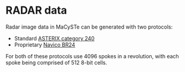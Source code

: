 # RADAR data

Radar image data in MaCySTe can be generated with two protocols:

- Standard [ASTERIX category 240](./dataset-radar-asterix.md)
- Proprietary [Navico BR24](./dataset-radar-navico.md)

For both of these protocols use 4096 spokes in a revolution, with each spoke being comprised of 512 8-bit cells.
